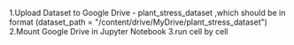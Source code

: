 1.Upload Dataset to Google Drive - plant_stress_dataset ,which should be in format (dataset_path = "/content/drive/MyDrive/plant_stress_dataset")
2.Mount Google Drive in Jupyter Notebook
3.run cell by cell

